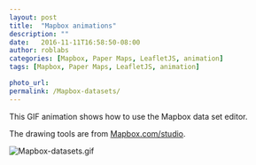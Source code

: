 ```yaml
---
layout: post
title:  "Mapbox animations"
description: ""
date:   2016-11-11T16:58:50-08:00
author: roblabs
categories: [Mapbox, Paper Maps, LeafletJS, animation]
tags: [Mapbox, Paper Maps, LeafletJS, animation]

photo_url:
permalink: /Mapbox-datasets/
---
```


This GIF animation shows how to use the Mapbox data set editor.

The drawing tools are from [Mapbox.com/studio](http://mapbox.com/studio).


![Mapbox-datasets.gif](../assets/img/Mapbox-datasets.gif)


[tsg]:  http://www.timestampgenerator.com

